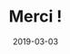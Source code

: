 ---
layout: default
date: 2019-03-03
img: 
category: message
title: "Merci !"
description: "... pour vos très nombreuses participations à la consultation publique contre le bruit."
tags: lutte-contre-le-bruit
tag_url: /vivre-avec-autoroute/
doclink: 
meta: "noindex"
---